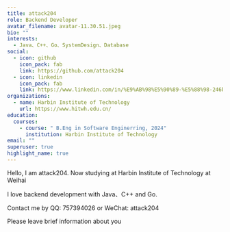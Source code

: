 ```yaml
---
title: attack204
role: Backend Developer
avatar_filename: avatar-11.30.51.jpeg
bio: ""
interests:
  - Java、C++、Go、SystemDesign、Database
social:
  - icon: github
    icon_pack: fab
    link: https://github.com/attack204
  - icon: linkedin
    icon_pack: fab
    link: https://www.linkedin.com/in/%E9%AB%98%E5%90%89-%E5%88%98-246b8b231/
organizations:
  - name: Harbin Institute of Technology
    url: https://www.hitwh.edu.cn/
education:
  courses:
    - course: " B.Eng in Software Enginerring, 2024"
      institution: Harbin Institute of Technology
email: ""
superuser: true
highlight_name: true
---
```

Hello, I am attack204. Now studying at Harbin Institute of Technology at Weihai

I love backend development with Java、C++ and Go.

Contact me by QQ: 757394026 or WeChat: attack204

Please leave brief information about you 